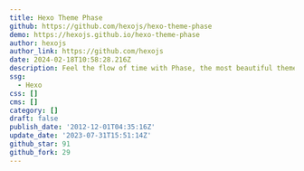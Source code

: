 ```yaml
---
title: Hexo Theme Phase
github: https://github.com/hexojs/hexo-theme-phase
demo: https://hexojs.github.io/hexo-theme-phase
author: hexojs
author_link: https://github.com/hexojs
date: 2024-02-18T10:58:28.216Z
description: Feel the flow of time with Phase, the most beautiful theme for Hexo.
ssg:
  - Hexo
css: []
cms: []
category: []
draft: false
publish_date: '2012-12-01T04:35:16Z'
update_date: '2023-07-31T15:51:14Z'
github_star: 91
github_fork: 29
---
```

